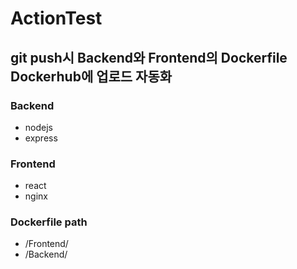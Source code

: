 # ActionTest

## git push시 Backend와 Frontend의 Dockerfile Dockerhub에 업로드 자동화

### Backend
- nodejs
- express

### Frontend
- react
- nginx

### Dockerfile path
- /Frontend/
- /Backend/
